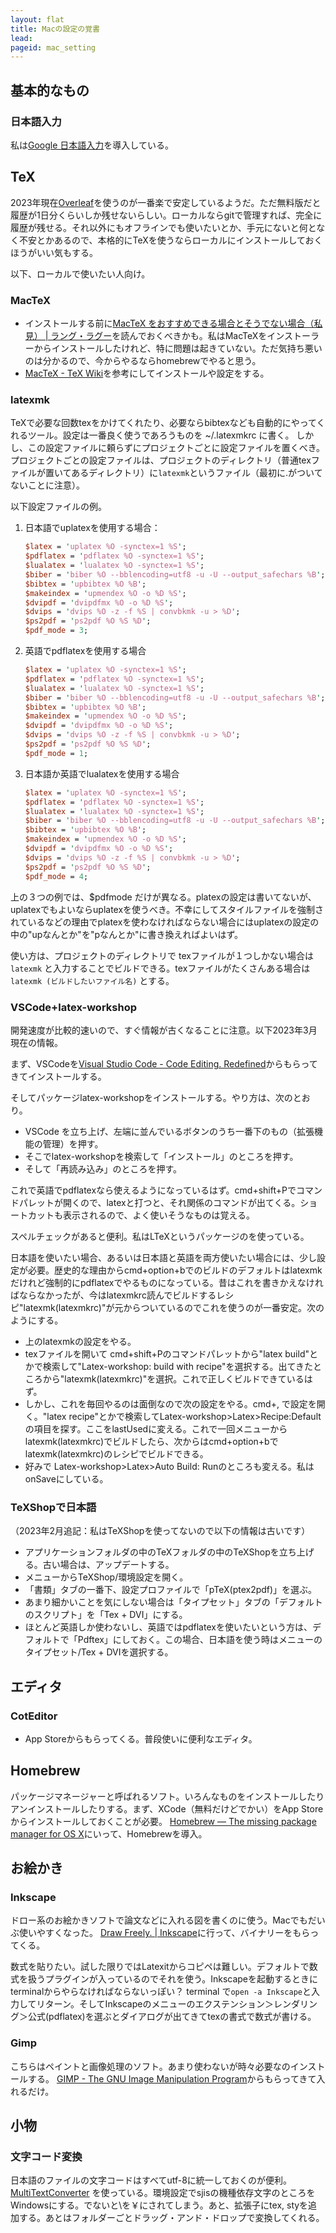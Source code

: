 ```yaml
---
layout: flat
title: Macの設定の覚書
lead:  
pageid: mac_setting
---
```


## 基本的なもの

### 日本語入力

私は[Google 日本語入力](http://www.google.co.jp/ime/)を導入している。

## TeX

2023年現在[Overleaf](https://ja.overleaf.com/)を使うのが一番楽で安定しているようだ。ただ無料版だと履歴が1日分くらいしか残せないらしい。ローカルならgitで管理すれば、完全に履歴が残せる。それ以外にもオフラインでも使いたいとか、手元にないと何となく不安とかあるので、本格的にTeXを使うならローカルにインストールしておくほうがいい気もする。

以下、ローカルで使いたい人向け。

### MacTeX
- インストールする前に[MacTeX をおすすめできる場合とそうでない場合（私見） | ラング・ラグー](https://blog.wtsnjp.com/2020/07/07/about-mactex/)を読んでおくべきかも。私はMacTeXをインストーラーからインストールしたけれど、特に問題は起きていない。ただ気持ち悪いのは分かるので、今からやるならhomebrewでやると思う。
- [MacTeX - TeX Wiki](https://texwiki.texjp.org/?MacTeX)を参考にしてインストールや設定をする。

### latexmk

TeXで必要な回数texをかけてくれたり、必要ならbibtexなども自動的にやってくれるツール。設定は一番良く使うであろうものを ~/.latexmkrc に書く。
しかし、この設定ファイルに頼らずにプロジェクトごとに設定ファイルを置くべき。プロジェクトごとの設定ファイルは、プロジェクトのディレクトリ（普通texファイルが置いてあるディレクトリ）に`latexmk`というファイル（最初に.がついてないことに注意）。

以下設定ファイルの例。

1. 日本語でuplatexを使用する場合：

    ``` perl
    $latex = 'uplatex %O -synctex=1 %S';
    $pdflatex = 'pdflatex %O -synctex=1 %S';
    $lualatex = 'lualatex %O -synctex=1 %S';
    $biber = 'biber %O --bblencoding=utf8 -u -U --output_safechars %B';
    $bibtex = 'upbibtex %O %B';
    $makeindex = 'upmendex %O -o %D %S';
    $dvipdf = 'dvipdfmx %O -o %D %S';
    $dvips = 'dvips %O -z -f %S | convbkmk -u > %D';
    $ps2pdf = 'ps2pdf %O %S %D';
    $pdf_mode = 3;
    ```

2. 英語でpdflatexを使用する場合

    ``` perl
    $latex = 'uplatex %O -synctex=1 %S';
    $pdflatex = 'pdflatex %O -synctex=1 %S';
    $lualatex = 'lualatex %O -synctex=1 %S';
    $biber = 'biber %O --bblencoding=utf8 -u -U --output_safechars %B';
    $bibtex = 'upbibtex %O %B';
    $makeindex = 'upmendex %O -o %D %S';
    $dvipdf = 'dvipdfmx %O -o %D %S';
    $dvips = 'dvips %O -z -f %S | convbkmk -u > %D';
    $ps2pdf = 'ps2pdf %O %S %D';
    $pdf_mode = 1;
    ```

3. 日本語か英語でlualatexを使用する場合

    ``` perl
    $latex = 'uplatex %O -synctex=1 %S';
    $pdflatex = 'pdflatex %O -synctex=1 %S';
    $lualatex = 'lualatex %O -synctex=1 %S';
    $biber = 'biber %O --bblencoding=utf8 -u -U --output_safechars %B';
    $bibtex = 'upbibtex %O %B';
    $makeindex = 'upmendex %O -o %D %S';
    $dvipdf = 'dvipdfmx %O -o %D %S';
    $dvips = 'dvips %O -z -f %S | convbkmk -u > %D';
    $ps2pdf = 'ps2pdf %O %S %D';
    $pdf_mode = 4;
    ```

上の３つの例では、$pdfmode だけが異なる。platexの設定は書いてないが、uplatexでもよいならuplatexを使うべき。不幸にしてスタイルファイルを強制されているなどの理由でplatexを使わなければならない場合にはuplatexの設定の中の"upなんとか"を"pなんとか"に書き換えればよいはず。

使い方は、プロジェクトのディレクトリで texファイルが１つしかない場合は
    ``
    latexmk
    ``
と入力することでビルドできる。texファイルがたくさんある場合は
    ``
    latexmk (ビルドしたいファイル名)
    ``
とする。

### VSCode+latex-workshop

開発速度が比較的速いので、すぐ情報が古くなることに注意。以下2023年3月現在の情報。

まず、VSCodeを[Visual Studio Code - Code Editing. Redefined](https://code.visualstudio.com/)からもらってきてインストールする。

そしてパッケージlatex-workshopをインストールする。やり方は、次のとおり。

- VSCode を立ち上げ、左端に並んでいるボタンのうち一番下のもの（拡張機能の管理）を押す。
- そこでlatex-workshopを検索して「インストール」のところを押す。
- そして「再読み込み」のところを押す。

これで英語でpdflatexなら使えるようになっているはず。cmd+shift+Pでコマンドパレットが開くので、latexと打つと、それ関係のコマンドが出てくる。ショートカットも表示されるので、よく使いそうなものは覚える。

スペルチェックがあると便利。私はLTeXというパッケージのを使っている。

日本語を使いたい場合、あるいは日本語と英語を両方使いたい場合には、少し設定が必要。歴史的な理由からcmd+option+bでのビルドのデフォルトはlatexmkだけれど強制的にpdflatexでやるものになっている。昔はこれを書きかえなければならなかったが、今はlatexmkrc読んでビルドするレシピ"latexmk(latexmkrc)"が元からついているのでこれを使うのが一番安定。次のようにする。

- 上のlatexmkの設定をやる。
- texファイルを開いて cmd+shift+Pのコマンドパレットから"latex build"とかで検索して"Latex-workshop: build with recipe"を選択する。出てきたところから"latexmk(latexmkrc)"を選択。これで正しくビルドできているはず。
- しかし、これを毎回やるのは面倒なので次の設定をやる。cmd+, で設定を開く。"latex recipe"とかで検索してLatex-workshop>Latex>Recipe:Defaultの項目を探す。ここをlastUsedに変える。これで一回メニューからlatexmk(latexmkrc)でビルドしたら、次からはcmd+option+bでlatexmk(latexmkrc)のレシピでビルドできる。
- 好みで Latex-workshop>Latex>Auto Build: Runのところも変える。私はonSaveにしている。


### TeXShopで日本語

（2023年2月追記：私はTeXShopを使ってないので以下の情報は古いです）

- アプリケーションフォルダの中のTeXフォルダの中のTeXShopを立ち上げる。古い場合は、アップデートする。
- メニューからTeXShop/環境設定を開く。
- 「書類」タブの一番下、設定プロファイルで「pTeX(ptex2pdf)」を選ぶ。
- あまり細かいことを気にしない場合は「タイプセット」タブの「デフォルトのスクリプト」を「Tex + DVI」にする。
- ほとんど英語しか使わないし、英語ではpdflatexを使いたいという方は、デフォルトで「Pdftex」にしておく。この場合、日本語を使う時はメニューのタイプセット/Tex + DVIを選択する。


## エディタ

### CotEditor

- App Storeからもらってくる。普段使いに便利なエディタ。

## Homebrew

パッケージマネージャーと呼ばれるソフト。いろんなものをインストールしたりアンインストールしたりする。まず、XCode（無料だけどでかい）をApp Storeからインストールしておくことが必要。
 [Homebrew — The missing package manager for OS X](http://brew.sh/)にいって、Homebrewを導入。

## お絵かき

### Inkscape

ドロー系のお絵かきソフトで論文などに入れる図を書くのに使う。Macでもだいぶ使いやすくなった。
[Draw Freely. | Inkscape](http://www.inkscape.org/ja/)に行って、バイナリーをもらってくる。

数式を貼りたい。試した限りではLatexitからコピペは難しい。デフォルトで数式を扱うプラグインが入っているのでそれを使う。Inkscapeを起動するときにterminalからやらなければならないっぽい？ terminal で``open -a Inkscape``と入力してリターン。そしてInkscapeのメニューのエクステンション＞レンダリング＞公式(pdflatex)を選ぶとダイアログが出てきてtexの書式で数式が書ける。

### Gimp

こちらはペイントと画像処理のソフト。あまり使わないが時々必要なのインストールする。 [GIMP - The GNU Image Manipulation Program](http://www.gimp.org/)からもらってきて入れるだけ。

## 小物

### 文字コード変換

日本語のファイルの文字コードはすべてutf-8に統一しておくのが便利。 [MultiTextConverter](http://www.rk-k.com/software/mtc) を使っている。環境設定でsjisの機種依存文字のところをWindowsにする。でないと\を￥にされてしまう。あと、拡張子にtex, styを追加する。あとはフォルダーごとドラッグ・アンド・ドロップで変換してくれる。
